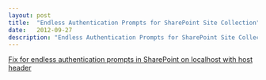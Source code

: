 ```yaml
---
layout: post
title:  "Endless Authentication Prompts for SharePoint Site Collection"
date:   2012-09-27
description: "Endless Authentication Prompts for SharePoint Site Collection"
---
```

[Fix for endless authentication prompts in SharePoint on localhost with host header](http://www.benramey.com/2012/09/27/endless-authentication-prompts-for-sharepoint-site-collection/#)
